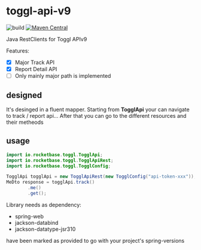 # toggl-api-v9

![build](https://github.com/rocketbase-io/toggl-api-v9/actions/workflows/ci.yml/badge.svg)
[![Maven Central](https://badgen.net/maven/v/maven-central/io.rocketbase.toggl/toggl-api-v9)](https://central.sonatype.com/artifact/io.rocketbase.toggl/toggl-api-v9/versions)

Java RestClients for Toggl APIv9

Features:

- [X] Major Track API
- [X] Report Detail API
- [ ] Only mainly major path is implemented

## designed

It's desinged in a fluent mapper. Starting from **TogglApi** your can navigate to track / report api... After that you
can go to the different resources and their metheods

## usage

````java
import io.rocketbase.toggl.TogglApi;
import io.rocketbase.toggl.TogglApiRest;
import io.rocketbase.toggl.TogglConfig;

TogglApi togglApi = new TogglApiRest(new TogglConfig("api-token-xxx"));
MeDto response = togglApi.track()
        .me()
        .get();
````

Library needs as dependency:

- spring-web
- jackson-databind
- jackson-datatype-jsr310

have been marked as provided to go with your project's spring-versions
